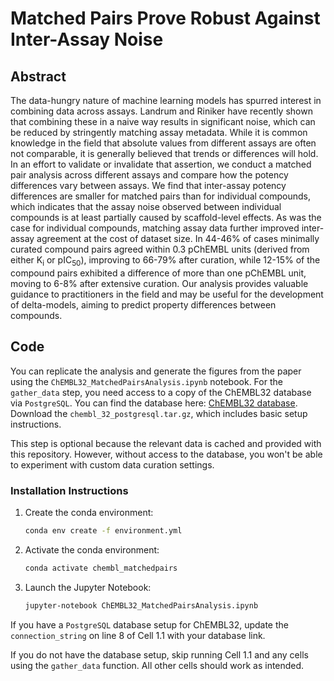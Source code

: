 # Matched Pairs Prove Robust Against Inter-Assay Noise

## Abstract
The data-hungry nature of machine learning models has spurred interest in combining data
across assays. Landrum and Riniker have recently shown that combining these in a naive way
results in significant noise, which can be reduced by stringently matching assay metadata.
While it is common knowledge in the field that absolute values from different assays are often
not comparable, it is generally believed that trends or differences will hold. In an effort to
validate or invalidate that assertion, we conduct a matched pair analysis across different assays
and compare how the potency differences vary between assays. We find that inter-assay
potency differences are smaller for matched pairs than for individual compounds, which
indicates that the assay noise observed between individual compounds is at least partially
caused by scaffold-level effects. As was the case for individual compounds, matching assay
data further improved inter-assay agreement at the cost of dataset size. In 44-46% of cases
minimally curated compound pairs agreed within 0.3 pChEMBL units (derived from either K<sub>i</sub> or
pIC<sub>50</sub>), improving to 66-79% after curation, while 12-15% of the compound pairs exhibited a
difference of more than one pChEMBL unit, moving to 6-8% after extensive curation. Our
analysis provides valuable guidance to practitioners in the field and may be useful for the
development of delta-models, aiming to predict property differences between compounds.

## Code

You can replicate the analysis and generate the figures from the paper using the `ChEMBL32_MatchedPairsAnalysis.ipynb` notebook. For the `gather_data` step, you need access to a copy of the ChEMBL32 database via `PostgreSQL`. You can find the database here: [ChEMBL32 database](http://doi.org/10.6019/CHEMBL.database.32). Download the `chembl_32_postgresql.tar.gz`, which includes basic setup instructions.

This step is optional because the relevant data is cached and provided with this repository. However, without access to the database, you won't be able to experiment with custom data curation settings.

### Installation Instructions

1. Create the conda environment:
   ```bash
   conda env create -f environment.yml
   ```

2. Activate the conda environment:
   ```bash
   conda activate chembl_matchedpairs
   ```

3. Launch the Jupyter Notebook:
   ```bash
   jupyter-notebook ChEMBL32_MatchedPairsAnalysis.ipynb
   ```

If you have a `PostgreSQL` database setup for ChEMBL32, update the `connection_string` on line 8 of Cell 1.1 with your database link.

If you do not have the database setup, skip running Cell 1.1 and any cells using the `gather_data` function. All other cells should work as intended.

